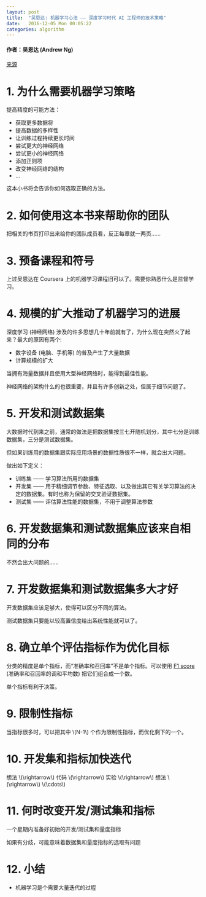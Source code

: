 ```yaml
---
layout: post
title:  "吴恩达: 机器学习心法 —— 深度学习时代 AI 工程师的技术策略"
date:   2016-12-05 Mon 00:05:22
categories: algorithm
---
```


#### 作者：吴恩达 (Andrew Ng)

[来源](https://gallery.mailchimp.com/dc3a7ef4d750c0abfc19202a3/files/Machine_Learning_Yearning_V0.5_01.pdf)

# 1. 为什么需要机器学习策略

提高精度的可能方法：

- 获取更多数据将
- 提高数据的多样性
- 让训练过程持续更长时间
- 尝试更大的神经网络
- 尝试更小的神经网络
- 添加正则项
- 改变神经网络的结构
- ...

这本小书将会告诉你如何选取正确的方法。

# 2. 如何使用这本书来帮助你的团队

把相关的书页打印出来给你的团队成员看，反正每章就一两页......

# 3. 预备课程和符号

上过吴恩达在 Coursera 上的机器学习课程旧可以了。需要你熟悉什么是监督学习。

# 4. 规模的扩大推动了机器学习的进展

深度学习 (神经网络) 涉及的许多思想几十年前就有了，为什么现在突然火了起来？最大的原因有两个:

- 数字设备 (电脑、手机等) 的普及产生了大量数据
- 计算规模的扩大

当拥有海量数据并且使用大型神经网络时，能得到最佳性能。

神经网络的架构什么的也很重要，并且有许多创新之处，但属于细节问题了。

# 5. 开发和测试数据集

大数据时代到来之前，通常的做法是把数据集按三七开随机划分，其中七分是训练数据集，三分是测试数据集。

但如果训练用的数据集跟实际应用场景的数据性质很不一样，就会出大问题。

做出如下定义：

- 训练集 —— 学习算法所用的数据集
- 开发集 —— 用于精细调节参数、特征选取、以及做出其它有关学习算法的决定的数据集。有时也称为保留的交叉验证数据集。
- 测试集 —— 评估算法性能的数据集，不用于调整算法参数

# 6. 开发数据集和测试数据集应该来自相同的分布

不然会出大问题的......

# 7. 开发数据集和测试数据集多大才好

开发数据集应该足够大，使得可以区分不同的算法。

测试数据集只要能以较高置信度给出系统性能就可以了。

# 8. 确立单个评估指标作为优化目标

分类的精度是单个指标，而“准确率和召回率”不是单个指标。可以使用 [F1 score](https://en.wikipedia.org/wiki/F1_score) (准确率和召回率的调和平均数) 把它们组合成一个数。

单个指标有利于决策。

# 9. 限制性指标

<p>
当指标很多时，可以把其中 \(N-1\) 个作为限制性指标，而优化剩下的一个。
</p>

# 10. 开发集和指标加快迭代

<p>
想法 \(\rightarrow\) 代码 \(\rightarrow\) 实验 \(\rightarrow\) 想法 \(\rightarrow\) \(\cdots\)
</p>

# 11. 何时改变开发/测试集和指标

一个星期内准备好初始的开发/测试集和量度指标

如果有分歧，可能意味着数据集和量度指标的选取有问题

# 12. 小结

- 机器学习是个需要大量迭代的过程
